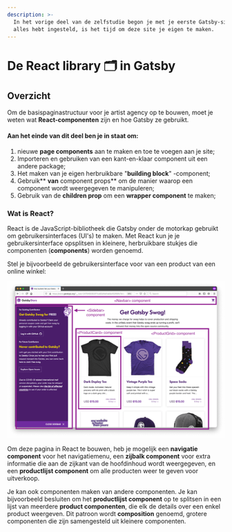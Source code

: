 ```yaml
---
description: >-
  In het vorige deel van de zelfstudie begon je met je eerste Gatsby-site. Nu je
  alles hebt ingesteld, is het tijd om deze site je eigen te maken.
---
```


# De React library 🗂 in Gatsby

## Overzicht

Om de basispaginastructuur voor je artist agency op te bouwen, moet je weten wat **React-componenten** zijn en hoe Gatsby ze gebruikt.

#### Aan het einde van dit deel ben je in staat om:

1. nieuwe **page components** aan te maken en toe te voegen aan je site;
2. Importeren en gebruiken van een kant-en-klaar component uit een andere package;
3. Het maken van je eigen herbruikbare "**building block**" -component;
4. Gebruik** **van** component props** om de manier waarop een component wordt weergegeven te manipuleren;
5. Gebruik van de **children prop** om een **wrapper component** te maken;

### Wat is React? 

React is de JavaScript-bibliotheek die Gatsby onder de motorkap gebruikt om gebruikersinterfaces (UI's) te maken. Met React kun je je gebruikersinterface opsplitsen in kleinere, herbruikbare stukjes die componenten (**components**) worden genoemd.

Stel je bijvoorbeeld de gebruikersinterface voor van een product van een online winkel:

![](<../../.gitbook/assets/image (101).png>)

Om deze pagina in React te bouwen, heb je mogelijk een **navigatie component** voor het navigatiemenu, een **zijbalk component** voor extra informatie die aan de zijkant van de hoofdinhoud wordt weergegeven, en een **productlijst component** om alle producten weer te geven voor uitverkoop.

Je kan ook componenten maken van andere componenten. Je kan bijvoorbeeld besluiten om het **productlijst component** op te splitsen in een lijst van meerdere **product componenten**, die elk de details over een enkel product weergeven. Dit patroon wordt **composition** genoemd, grotere componenten die zijn samengesteld uit kleinere componenten.
